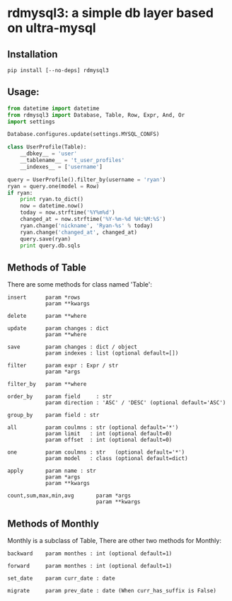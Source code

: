 # rdmysql3: a simple db layer based on ultra-mysql

## Installation

    pip install [--no-deps] rdmysql3

## Usage:

``` python
from datetime import datetime
from rdmysql3 import Database, Table, Row, Expr, And, Or
import settings

Database.configures.update(settings.MYSQL_CONFS)

class UserProfile(Table):
    __dbkey__ = 'user'
    __tablename__ = 't_user_profiles'
    __indexes__ = ['username']

query = UserProfile().filter_by(username = 'ryan')
ryan = query.one(model = Row)
if ryan:
    print ryan.to_dict()
    now = datetime.now()
    today = now.strftime('%Y%m%d')
    changed_at = now.strftime('%Y-%m-%d %H:%M:%S')
    ryan.change('nickname', 'Ryan-%s' % today)
    ryan.change('changed_at', changed_at)
    query.save(ryan)
    print query.db.sqls
```

## Methods of Table

There are some methods for class named 'Table':

    insert      param *rows
                param **kwargs

    delete      param **where

    update      param changes : dict
                param **where

    save        param changes : dict / object
                param indexes : list (optional default=[])

    filter      param expr : Expr / str
                param *args

    filter_by   param **where

    order_by    param field     : str
                param direction : 'ASC' / 'DESC' (optional default='ASC')

    group_by    param field : str

    all         param coulmns : str (optional default='*')
                param limit   : int (optional default=0)
                param offset  : int (optional default=0)

    one         param coulmns : str   (optional default='*')
                param model   : class (optional default=dict)

    apply       param name : str
                param *args
                param **kwargs

    count,sum,max,min,avg       param *args
                                param **kwargs

## Methods of Monthly

Monthly is a subclass of Table, There are other two methods for Monthly:

    backward    param monthes : int (optional default=1)

    forward     param monthes : int (optional default=1)

    set_date    param curr_date : date

    migrate     param prev_date : date (When curr_has_suffix is False)
